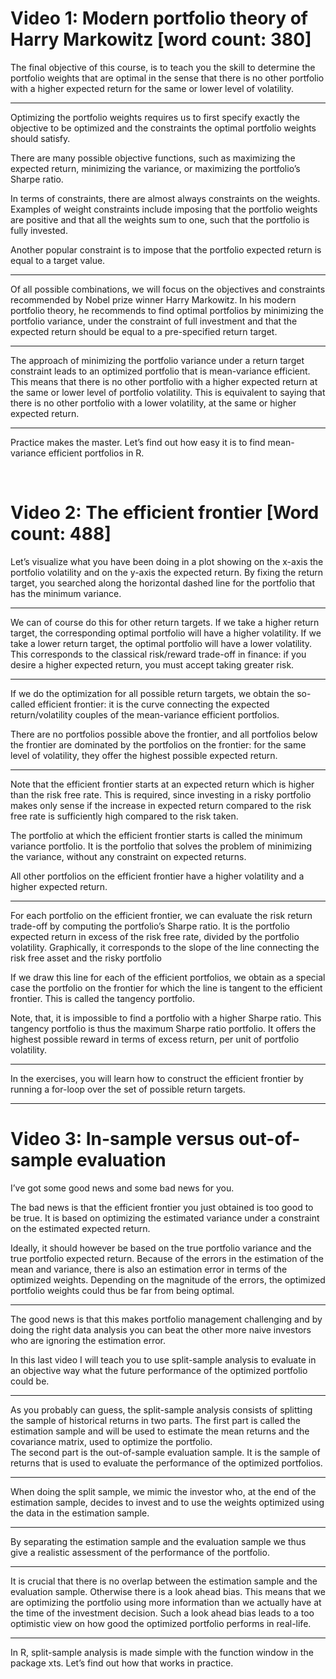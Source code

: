 # Video 1: Modern portfolio theory of Harry Markowitz [word count: 380]


The final objective of this course, is to teach you the skill to determine the portfolio weights that are optimal in the sense that there is no other portfolio with a higher expected return for the same or lower level of volatility. 

***

Optimizing the portfolio weights requires us to first specify exactly the objective to be optimized and the constraints the optimal portfolio weights should satisfy.

There are many possible objective functions, such as maximizing the expected return, minimizing the variance, or maximizing the portfolio’s Sharpe ratio.

In terms of constraints, there are almost always constraints on the weights. 
Examples of weight constraints include imposing that the portfolio weights are positive and that all the weights sum to one, such that the portfolio is fully invested. 

Another popular constraint is to impose that the portfolio expected return is equal to a target value. 
 
***
Of all possible combinations, we will focus on the objectives and constraints recommended by Nobel prize winner Harry Markowitz. In his modern portfolio theory, he recommends to find optimal portfolios by minimizing the portfolio variance, under the constraint of full investment and that the expected return should be equal to a pre-specified return target.

***

The approach of minimizing the portfolio variance under a return target constraint leads to an optimized portfolio that is mean-variance efficient. 
This means that there is no other portfolio with a higher expected return at the same or lower level of portfolio volatility. This is equivalent to saying that there is no other portfolio with a lower volatility, at the same or higher expected return.

***

Practice makes the master. Let’s find out how easy it is to find mean-variance efficient portfolios in R. 

 

# Video 2: The efficient frontier [Word count: 488]


Let’s visualize what you have been doing in a plot showing on the x-axis the portfolio volatility and on the y-axis the expected return. By fixing the return target, you searched along the horizontal dashed line for the portfolio that has the minimum variance.

***

We can of course do this for other return targets. If we take a higher return target, the corresponding optimal portfolio will have a higher volatility. If we take a lower return target, the optimal portfolio will have a lower volatility. 
This corresponds to the classical risk/reward trade-off in finance: if you desire a higher expected return, you must accept taking greater risk.

***

If we do the optimization for all possible return targets, we obtain the so-called efficient frontier: it is the curve connecting the expected return/volatility couples of the mean-variance efficient portfolios. 

There are no portfolios possible above the frontier, and all portfolios below the frontier are dominated by the portfolios on the frontier: for the same level of volatility, they offer the highest possible expected return.

***

Note that the efficient frontier starts at an expected return which is higher than the risk free rate.  This is required, since investing in a risky portfolio makes only sense if the increase in expected return compared to the risk free rate is sufficiently high compared to the risk taken.

The portfolio at which the efficient frontier starts is called the minimum variance portfolio. It is the portfolio that solves the problem of minimizing the variance, without any constraint on expected returns. 

All other portfolios on the efficient frontier have a higher volatility and a higher expected return.  

***

For each portfolio on the efficient frontier, we can evaluate the risk return trade-off by computing the portfolio’s Sharpe ratio. 
It is the portfolio expected return in excess of the risk free rate, divided by the portfolio volatility.
 Graphically, it corresponds to the slope of the line connecting the risk free asset and the risky portfolio 

If we draw this line for each of the efficient portfolios, we obtain as a special case the portfolio on the frontier for which the line is tangent to the efficient frontier. This is called the tangency portfolio. 

Note, that, it is impossible to find a portfolio with a higher Sharpe ratio. This tangency portfolio is thus the maximum Sharpe ratio portfolio. It offers the highest possible reward in terms of excess return, per unit of portfolio volatility.

***

In the exercises, you will learn how to construct the efficient frontier by running a for-loop over the set of possible return targets.  

***

# Video 3: In-sample versus out-of-sample evaluation

I’ve got some good news and some bad news for you. 

The bad news is that the efficient frontier you just obtained is too good to be true. It is based on optimizing the estimated variance under a constraint on the estimated expected return.

Ideally, it should however be based on the true portfolio variance and the true portfolio expected return. Because of the errors in the estimation of the mean and variance, there is also an estimation error in terms of the optimized weights. Depending on the magnitude of the errors, the optimized portfolio weights could thus be far from being optimal.  

***

The good news is that this makes portfolio management challenging and by doing the right data analysis you can beat the other more naive investors who are ignoring the estimation error. 

In this last video I will teach you to use split-sample analysis to evaluate in an objective way what the future performance of the optimized portfolio could be. 

***

As you probably can guess, the split-sample analysis consists of splitting the sample of historical returns in two parts. The first part is called the estimation sample and will be used to estimate the mean returns and the covariance matrix, used to optimize the portfolio.  
The second part is the out-of-sample evaluation sample. It is the sample of returns that is used to evaluate the performance of the optimized portfolios. 

***

When doing the split sample, we mimic the investor who, at the end of the estimation sample, decides to invest and to use the weights optimized using the data in the estimation sample. 

***

By separating the estimation sample and the evaluation sample we thus give a realistic assessment of the performance of the portfolio.  

***

It is crucial that there is no overlap between the estimation sample and the evaluation sample. Otherwise there is a look ahead bias. This means that we are optimizing the portfolio using more information than we actually have at the time of the investment decision. Such a look ahead bias leads to a too optimistic view on how good the optimized portfolio performs in real-life. 

***

In R, split-sample analysis is made simple with the function window in the package xts. Let’s find out how that works in practice.

